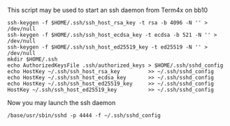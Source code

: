 
This script may be used to start an ssh daemon from Term4x on bb10

```
ssh-keygen -f $HOME/.ssh/ssh_host_rsa_key -t rsa -b 4096 -N '' > /dev/null
ssh-keygen -f $HOME/.ssh/ssh_host_ecdsa_key -t ecdsa -b 521 -N '' > /dev/null
ssh-keygen -f $HOME/.ssh/ssh_host_ed25519_key -t ed25519 -N '' > /dev/null
mkdir $HOME/.ssh
echo AuthorizedKeysFile	.ssh/authorized_keys > $HOME/.ssh/sshd_config
echo HostKey ~/.ssh/ssh_host_rsa_key         >> ~/.ssh/sshd_config
echo HostKey ~/.ssh/ssh_host_ecdsa_key       >> ~/.ssh/sshd_config
echo HostKey ~/.ssh/ssh_host_ed25519_key     >> ~/.ssh/sshd_config
HostKey ~/.ssh/ssh_host_ed25519_key          >> ~/.ssh/sshd_config
```

Now you may launch the ssh daemon

```
/base/usr/sbin/sshd -p 4444 -f ~/.ssh/sshd_config
```


